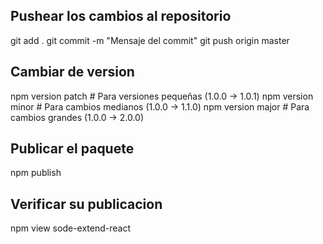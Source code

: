 ## Pushear los cambios al repositorio

git add .
git commit -m "Mensaje del commit"
git push origin master

## Cambiar de version

npm version patch # Para versiones pequeñas (1.0.0 → 1.0.1)
npm version minor # Para cambios medianos (1.0.0 → 1.1.0)
npm version major # Para cambios grandes (1.0.0 → 2.0.0)

## Publicar el paquete

npm publish

## Verificar su publicacion

npm view sode-extend-react
